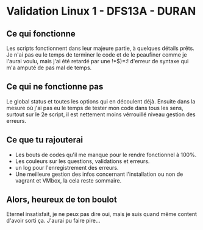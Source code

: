 **Validation Linux 1 - DFS13A - DURAN**
==

Ce qui fonctionne
-

Les scripts fonctionnent dans leur majeure partie, à quelques détails prêts. Je n'ai pas eu le temps de terminer
le code et de le peaufiner comme je l'aurai voulu, mais j'ai été retardé par une !*$)=:! d'erreur de syntaxe qui m'a 
amputé de pas mal de temps.

Ce qui ne fonctionne pas
-

Le global status et toutes les options qui en découlent déjà. Ensuite dans la mesure où j'ai pas eu le temps de 
tester mon code dans tous les sens, surtout sur le 2e script, il est nettement moins vérrouillé 
niveau gestion des erreurs.

Ce que tu rajouterai
-

* Les bouts de codes qu'il me manque pour le rendre fonctionnel à 100%.
* Les couleurs sur les questions, validations et erreurs.
* un log pour l'enregistrement des erreurs.
* Une meilleure gestion des infos concernant l'installation ou non de vagrant et VMbox, la cela reste sommaire.
 
 Alors, heureux de ton boulot
 - 
 
 Eternel insatisfait, je ne peux pas dire oui, mais je suis quand même content d'avoir sorti ça. J'aurai pu faire pire...
